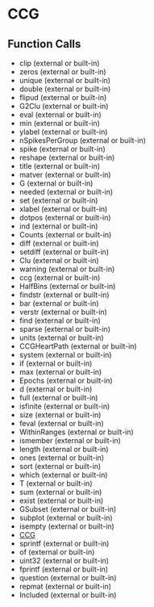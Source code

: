 # CCG

## Function Calls
- clip (external or built-in)
- zeros (external or built-in)
- unique (external or built-in)
- double (external or built-in)
- flipud (external or built-in)
- G2Clu (external or built-in)
- eval (external or built-in)
- min (external or built-in)
- ylabel (external or built-in)
- nSpikesPerGroup (external or built-in)
- spike  (external or built-in)
- reshape (external or built-in)
- title (external or built-in)
- matver (external or built-in)
- G (external or built-in)
- needed  (external or built-in)
- set (external or built-in)
- xlabel (external or built-in)
- dotpos (external or built-in)
- ind (external or built-in)
- Counts (external or built-in)
- diff (external or built-in)
- setdiff (external or built-in)
- Clu (external or built-in)
- warning (external or built-in)
- ccg (external or built-in)
- HalfBins  (external or built-in)
- findstr (external or built-in)
- bar (external or built-in)
- verstr (external or built-in)
- find (external or built-in)
- sparse (external or built-in)
- units  (external or built-in)
- CCGHeartPath (external or built-in)
- system (external or built-in)
- if  (external or built-in)
- max (external or built-in)
- Epochs (external or built-in)
- d  (external or built-in)
- full (external or built-in)
- isfinite (external or built-in)
- size (external or built-in)
- feval (external or built-in)
- WithinRanges (external or built-in)
- ismember (external or built-in)
- length (external or built-in)
- ones (external or built-in)
- sort (external or built-in)
- which (external or built-in)
- T (external or built-in)
- sum (external or built-in)
- exist (external or built-in)
- GSubset (external or built-in)
- subplot (external or built-in)
- isempty (external or built-in)
- [CCG](CCG.md)
- sprintf (external or built-in)
- of  (external or built-in)
- uint32 (external or built-in)
- fprintf (external or built-in)
- question  (external or built-in)
- repmat (external or built-in)
- Included (external or built-in)
